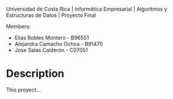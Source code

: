 Universidad de Costa Rica | Informática Empresarial | Algoritmos y Estructuras de Datos | Proyecto Final

Members:

- Elías Robles Montero - B96551
- Alejandra Camacho Ochoa - B91470
- Jose Salas Calderón - C07051

# Description
This proyect...
